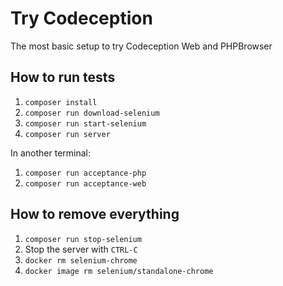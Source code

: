 # Try Codeception

The most basic setup to try Codeception Web and PHPBrowser

## How to run tests

1. `composer install`
1. `composer run download-selenium`
1. `composer run start-selenium`
1. `composer run server`

In another terminal:

1. `composer run acceptance-php`
1. `composer run acceptance-web`

## How to remove everything

1. `composer run stop-selenium`
1. Stop the server with `CTRL-C`
1. `docker rm selenium-chrome`
1. `docker image rm selenium/standalone-chrome`
